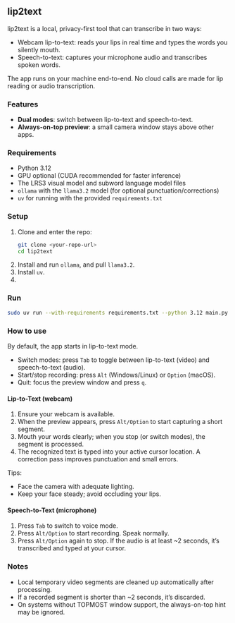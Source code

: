 ## lip2text

lip2text is a local, privacy-first tool that can transcribe in two ways:

- Webcam lip-to-text: reads your lips in real time and types the words you silently mouth.
- Speech-to-text: captures your microphone audio and transcribes spoken words.

The app runs on your machine end-to-end. No cloud calls are made for lip reading or audio transcription.

### Features
- **Dual modes**: switch between lip-to-text and speech-to-text.
- **Always-on-top preview**: a small camera window stays above other apps.


### Requirements
- Python 3.12
- GPU optional (CUDA recommended for faster inference)
- The LRS3 visual model and subword language model files
- `ollama` with the `llama3.2` model (for optional punctuation/corrections)
- `uv` for running with the provided `requirements.txt`

### Setup
1. Clone and enter the repo:
   ```bash
   git clone <your-repo-url>
   cd lip2text
   ```
2. Install and run `ollama`, and pull `llama3.2`.
3. Install `uv`.
4.
### Run
```bash
sudo uv run --with-requirements requirements.txt --python 3.12 main.py config_filename=./configs/LRS3_V_WER19.1.ini detector=mediapipe
```

### How to use

By default, the app starts in lip-to-text mode.

- Switch modes: press `Tab` to toggle between lip-to-text (video) and speech-to-text (audio).
- Start/stop recording: press `Alt` (Windows/Linux) or `Option` (macOS).
- Quit: focus the preview window and press `q`.

#### Lip-to-Text (webcam)
1. Ensure your webcam is available.
2. When the preview appears, press `Alt/Option` to start capturing a short segment.
3. Mouth your words clearly; when you stop (or switch modes), the segment is processed.
4. The recognized text is typed into your active cursor location. A correction pass improves punctuation and small errors.

Tips:
- Face the camera with adequate lighting.
- Keep your face steady; avoid occluding your lips.

#### Speech-to-Text (microphone)
1. Press `Tab` to switch to voice mode.
2. Press `Alt/Option` to start recording. Speak normally.
3. Press `Alt/Option` again to stop. If the audio is at least ~2 seconds, it’s transcribed and typed at your cursor.

### Notes
- Local temporary video segments are cleaned up automatically after processing.
- If a recorded segment is shorter than ~2 seconds, it’s discarded.
- On systems without TOPMOST window support, the always-on-top hint may be ignored.
